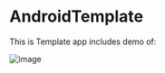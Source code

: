 # AndroidTemplate
This is Template app includes demo of:

![image](https://user-images.githubusercontent.com/53289959/115559312-39695100-a2d1-11eb-9e36-2814e56e58a9.png)
